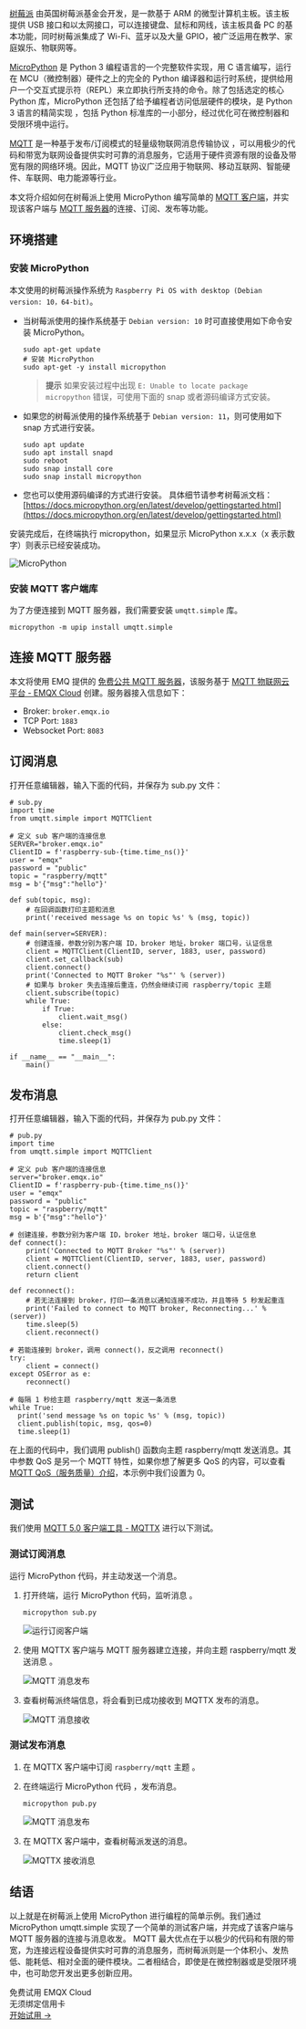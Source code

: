 [树莓派](https://www.raspberrypi.org/) 由英国树莓派基金会开发，是一款基于 ARM 的微型计算机主板。该主板提供 USB 接口和以太网接口，可以连接键盘、鼠标和网线，该主板具备 PC 的基本功能，同时树莓派集成了 Wi-Fi、蓝牙以及大量 GPIO，被广泛运用在教学、家庭娱乐、物联网等。

[MicroPython](https://zh.wikipedia.org/wiki/MicroPython) 是 Python 3 编程语言的一个完整软件实现，用 C 语言编写，运行在 MCU（微控制器）硬件之上的完全的 Python 编译器和运行时系统，提供给用户一个交互式提示符（REPL）来立即执行所支持的命令。除了包括选定的核心 Python 库，MicroPython 还包括了给予编程者访问低层硬件的模块，是 Python 3 语言的精简实现 ，包括 Python 标准库的一小部分，经过优化可在微控制器和受限环境中运行。

[MQTT](https://www.emqx.com/zh/mqtt-guide) 是一种基于发布/订阅模式的轻量级物联网消息传输协议 ，可以用极少的代码和带宽为联网设备提供实时可靠的消息服务，它适用于硬件资源有限的设备及带宽有限的网络环境。因此，MQTT 协议广泛应用于物联网、移动互联网、智能硬件、车联网、电力能源等行业。

本文将介绍如何在树莓派上使用 MicroPython 编写简单的 [MQTT 客户端](https://www.emqx.com/zh/mqtt-client-sdk)，并实现该客户端与 [MQTT 服务器](https://www.emqx.io/zh)的连接、订阅、发布等功能。



## 环境搭建

### 安装 MicroPython

本文使用的树莓派操作系统为 `Raspberry Pi OS with desktop (Debian version: 10，64-bit)`。

- 当树莓派使用的操作系统基于 `Debian version: 10` 时可直接使用如下命令安装 MicroPython。

   ```
   sudo apt-get update
   # 安装 MicroPython
   sudo apt-get -y install micropython
   ```

   > **提示**
   > 如果安装过程中出现 `E: Unable to locate package micropython` 错误，可使用下面的 snap 或者源码编译方式安装。

- 如果您的树莓派使用的操作系统基于 `Debian version: 11`，则可使用如下 snap 方式进行安装。

   ```
   sudo apt update
   sudo apt install snapd
   sudo reboot
   sudo snap install core
   sudo snap install micropython
   ```

- 您也可以使用源码编译的方式进行安装。
   具体细节请参考树莓派文档：[https://docs.micropython.org/en/latest/develop/gettingstarted.html](https://docs.micropython.org/en/latest/develop/gettingstarted.html)
   
安装完成后，在终端执行 micropython，如果显示 MicroPython x.x.x（x 表示数字）则表示已经安装成功。

![MicroPython](https://assets.emqx.com/images/9a4dae4baa22fa6531e09cfa7cb55c84.png)

### 安装 MQTT 客户端库

为了方便连接到 MQTT 服务器，我们需要安装 `umqtt.simple` 库。

```
micropython -m upip install umqtt.simple
```


## 连接 MQTT 服务器

本文将使用 EMQ 提供的 [免费公共 MQTT 服务器](https://www.emqx.com/zh/mqtt/public-mqtt5-broker)，该服务基于 [MQTT 物联网云平台 - EMQX Cloud](https://www.emqx.com/en/cloud) 创建。服务器接入信息如下：

- Broker: `broker.emqx.io`
- TCP Port: `1883`
- Websocket Port: `8083`



## 订阅消息

打开任意编辑器，输入下面的代码，并保存为 sub.py 文件：

```
# sub.py
import time
from umqtt.simple import MQTTClient

# 定义 sub 客户端的连接信息
SERVER="broker.emqx.io"
ClientID = f'raspberry-sub-{time.time_ns()}'
user = "emqx"
password = "public"
topic = "raspberry/mqtt"
msg = b'{"msg":"hello"}'

def sub(topic, msg):
    # 在回调函数打印主题和消息
    print('received message %s on topic %s' % (msg, topic))

def main(server=SERVER):
    # 创建连接，参数分别为客户端 ID，broker 地址，broker 端口号，认证信息
    client = MQTTClient(ClientID, server, 1883, user, password)
    client.set_callback(sub)
    client.connect()
    print('Connected to MQTT Broker "%s"' % (server))
    # 如果与 broker 失去连接后重连，仍然会继续订阅 raspberry/topic 主题
    client.subscribe(topic)
    while True:
        if True:
            client.wait_msg()
        else:
            client.check_msg()
            time.sleep(1)

if __name__ == "__main__":
    main()
```



## 发布消息

打开任意编辑器，输入下面的代码，并保存为 pub.py 文件：

```
# pub.py
import time
from umqtt.simple import MQTTClient

# 定义 pub 客户端的连接信息
server="broker.emqx.io"
ClientID = f'raspberry-pub-{time.time_ns()}'
user = "emqx"
password = "public"
topic = "raspberry/mqtt"
msg = b'{"msg":"hello"}'

# 创建连接，参数分别为客户端 ID，broker 地址，broker 端口号，认证信息
def connect():
    print('Connected to MQTT Broker "%s"' % (server))
    client = MQTTClient(ClientID, server, 1883, user, password)
    client.connect()
    return client

def reconnect():
    # 若无法连接到 broker，打印一条消息以通知连接不成功，并且等待 5 秒发起重连
    print('Failed to connect to MQTT broker, Reconnecting...' % (server))
    time.sleep(5)
    client.reconnect()

# 若能连接到 broker，调用 connect()，反之调用 reconnect()
try:
    client = connect()
except OSError as e:
    reconnect()

# 每隔 1 秒给主题 raspberry/mqtt 发送一条消息
while True:
  print('send message %s on topic %s' % (msg, topic))
  client.publish(topic, msg, qos=0)
  time.sleep(1)
```

在上面的代码中，我们调用 publish() 函数向主题 raspberry/mqtt 发送消息。其中参数 QoS 是另一个 MQTT 特性，如果你想了解更多 QoS 的内容，可以查看 [MQTT QoS（服务质量）介绍](https://www.emqx.com/zh/blog/introduction-to-mqtt-qos)，本示例中我们设置为 0。



## 测试

我们使用 [MQTT 5.0 客户端工具 - MQTTX](https://mqttx.app/zh) 进行以下测试。

### 测试订阅消息

运行 MicroPython 代码，并主动发送一个消息。

1. 打开终端，运行 MicroPython 代码，监听消息 。

   ```
   micropython sub.py
   ```

   ![运行订阅客户端](https://assets.emqx.com/images/0e20dafbe8acf5be38d66f91f97d9c2a.png)

2. 使用 MQTTX 客户端与 MQTT 服务器建立连接，并向主题 raspberry/mqtt 发送消息 。

   ![MQTT 消息发布](https://assets.emqx.com/images/70f2482e232882d8ced2c526f87a0dc3.png)

3. 查看树莓派终端信息，将会看到已成功接收到 MQTTX 发布的消息。

   ![MQTT 消息接收](https://assets.emqx.com/images/5b973b646249741071e3e1f2560eabd0.png)


### 测试发布消息

1. 在 MQTTX 客户端中订阅 `raspberry/mqtt` 主题 。

2. 在终端运行 MicroPython 代码 ，发布消息。

   ```
   micropython pub.py
   ```

   ![MQTT 消息发布](https://assets.emqx.com/images/558d9410fbff971b58b148bf133ff29f.png)

3. 在 MQTTX 客户端中，查看树莓派发送的消息。

   ![MQTTX 接收消息](https://assets.emqx.com/images/04843f182ab1c26fdd30b2a42b1e1a00.png)


## 结语

以上就是在树莓派上使用 MicroPython 进行编程的简单示例。我们通过 MicroPython umqtt.simple 实现了一个简单的测试客户端，并完成了该客户端与 MQTT 服务器的连接与消息收发。 MQTT 最大优点在于以极少的代码和有限的带宽，为连接远程设备提供实时可靠的消息服务，而树莓派则是一个体积小、发热低、能耗低、相对全面的硬件模块。二者相结合，即使是在微控制器或是受限环境中，也可助您开发出更多创新应用。


<section class="promotion">
    <div>
        免费试用 EMQX Cloud
        <div class="is-size-14 is-text-normal has-text-weight-normal">无须绑定信用卡</div>
    </div>
    <a href="https://accounts-zh.emqx.com/signup?continue=https://cloud.emqx.com/console/deployments/0?oper=new" class="button is-gradient px-5">开始试用 →</a>
</section>
